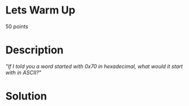 # Lets Warm Up
50 points

# Description
*"If I told you a word started with 0x70 in hexadecimal, what would it start with in ASCII?"*

# Solution
